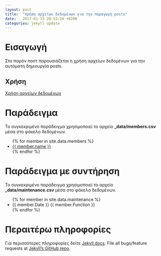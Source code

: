 ```yaml
---
layout: post
title:  "Χρήση αρχείων δεδομένων για την παραγωγή posts"
date:   2017-01-15 20:52:10 +0200
categories: jekyll update
---
```


# Εισαγωγή

Στο παρόν ποστ παρουσιάζεται η χρήση αρχείων δεδομένων για την αυτόματη δημιουργία posts.

## Χρήση

[Χρήση αρχείων δεδομένων](http://jekyllrb.com/docs/datafiles/)

# Παράδειγμα

Το συγκεκριμένο παράδειγμα χρησιμοποιεί το αρχείο **_data/members.csv** μέσα στο φάκελο δεδομένων.

<ul>
{% for member in site.data.members %}
  <li>
    <a href="https://github.com/{{ member.github }}">
      {{ member.name }}
    </a>
  </li>
{% endfor %}
</ul>

# Παράδειγμα με συντήρηση

Το συγκεκριμένο παράδειγμα χρησιμοποιεί το αρχείο **_data/maintenance.csv** μέσα στο φάκελο δεδομένων.

<ul>
{% for member in site.data.maintenance %}
  <li>
    {{ member.Date }}     {{ member.Function }}
  </li>
{% endfor %}
</ul>

# Περαιτέρω πληροφορίες

Για περισσότερες πληροφορίες δείτε [Jekyll docs][jekyll-datafiles]. File all bugs/feature requests at [Jekyll’s GitHub repo][jekyll-gh].



[jekyll-datafiles]: http://jekyllrb.com/docs/datafiles/
[jekyll-gh]:   https://github.com/jekyll/jekyll
